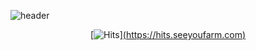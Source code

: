 ![header](https://capsule-render.vercel.app/api?type=Waving&text=Callikys&fontColor=dda0dd)
<div align = center>
  
[![Hits](https://hits.seeyoufarm.com/api/count/incr/badge.svg?url=https%3A%2F%2Fgithub.com%2Fcallikys&count_bg=%23D09AFF&title_bg=%23000000&icon=github.svg&icon_color=%23E7E7E7&title=VISITORS&edge_flat=false)][(https://hits.seeyoufarm.com)](https://github.com/callikys)

</div>

<!--
**callikys/callikys** is a ✨ _special_ ✨ repository because its `README.md` (this file) appears on your GitHub profile.

Here are some ideas to get you started:

- 🔭 I’m currently working on ...
- 🌱 I’m currently learning ...
- 👯 I’m looking to collaborate on ...
- 🤔 I’m looking for help with ...
- 💬 Ask me about ...
- 📫 How to reach me: ...
- 😄 Pronouns: ...
- ⚡ Fun fact: ...
-->
